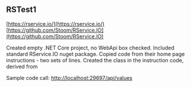 ## RSTest1

[https://rservice.io/](https://rservice.io/)
[https://github.com/Stoom/RService.IO](https://github.com/Stoom/RService.IO)

Created empty .NET Core project, no WebApi box checked.
Included standard RService.IO nuget package.
Copied code from their home page instructions - two sets of lines.
Created the class in the instruction code, derived from 


Sample code call:
[http://localhost:29697/api/values](http://localhost:29697/api/values)








